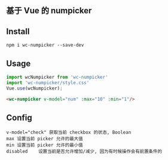 ## 基于 Vue 的 numpicker

## Install
```shell
npm i wc-numpicker --save-dev

```

## Usage
```javascript
import wcNumpicker from 'wc-numpicker'
import 'wc-numpicker/style.css'
Vue.use(wcNumpicker);
```

```html
<wc-numpicker v-model="num" :max="10" :min="1"/>
```


## Config
```shell
v-model="check"	获取当前 checkbox 的状态, Boolean
max	设置当前 picker 允许的最大值
min	设置当前 picker 允许的最小值
disabled	设置当前是否允许增加/减少, 因为有时候操作会有前置条件的
```
